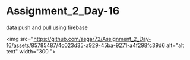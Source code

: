 # Assignment_2_Day-16
data push and pull using firebase


<img src="https://github.com/asgar72/Assignment_2_Day-16/assets/85785487/4c023d35-a929-45ba-9271-a4f298fc39d6 alt="alt text" width="300 ">
